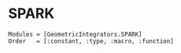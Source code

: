 # SPARK

```@autodocs
Modules = [GeometricIntegrators.SPARK]
Order   = [:constant, :type, :macro, :function]
```
